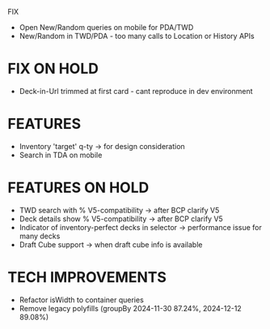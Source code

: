  FIX
- Open New/Random queries on mobile for PDA/TWD
- New/Random in TWD/PDA - too many calls to Location or History APIs

# FIX ON HOLD
- Deck-in-Url trimmed at first card - cant reproduce in dev environment

# FEATURES
- Inventory 'target' q-ty -> for design consideration
- Search in TDA on mobile

# FEATURES ON HOLD
- TWD search with % V5-compatibility -> after BCP clarify V5
- Deck details show % V5-compatibility -> after BCP clarify V5
- Indicator of inventory-perfect decks in selector -> performance issue for many decks
- Draft Cube support -> when draft cube info is available

# TECH IMPROVEMENTS
- Refactor isWidth to container queries
- Remove legacy polyfills (groupBy 2024-11-30 87.24%, 2024-12-12 89.08%)
